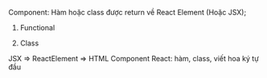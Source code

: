 Component: Hàm hoặc class được return về React Element (Hoặc JSX);

1. Functional

2. Class

JSX => ReactElement => HTML
Component React: hàm, class, viết hoa ký tự đầu
